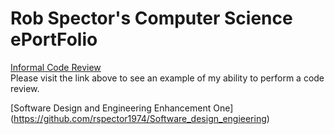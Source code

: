 
# Rob Spector's Computer Science ePortFolio



[Informal Code Review](https://youtu.be/li7Q43BDnsc)
<br>
Please visit the link above to see an example of my ability to perform a code review.


[Software Design and Engineering Enhancement One] (https://github.com/rspector1974/Software_design_engieering)
